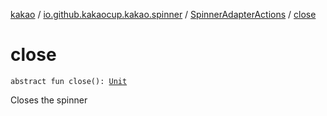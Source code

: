 [kakao](../../index.md) / [io.github.kakaocup.kakao.spinner](../index.md) / [SpinnerAdapterActions](index.md) / [close](./close.md)

# close

`abstract fun close(): `[`Unit`](https://kotlinlang.org/api/latest/jvm/stdlib/kotlin/-unit/index.html)

Closes the spinner

